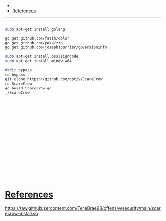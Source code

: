 - 
- [References](#references)

-------------------------------------------

## 
```sh
sudo apt-get install golang

go get github.com/fatih/color
go get github.com/yeka/zip
go get github.com/josephspurrier/goversioninfo

sudo apt-get install osslsigncode
sudo apt-get install mingw-w64

mkdir bypass
cd bypass
git clone https://github.com/optiv/ScareCrow
cd ScareCrow
go build ScareCrow.go
./ScareCrow 
```

## 
```sh

```

## 
```sh

```

## 
```sh

```

## 
```sh

```

## 
```sh

```

## 
```sh

```

## 
```sh

```

## 
```sh

```

## 
```sh

```

# [References](#references-1)

https://raw.githubusercontent.com/TeneBrae93/offensivesecurity/main/scarecrow-install.sh